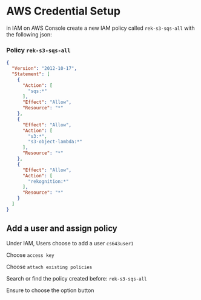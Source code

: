 # AWS Credential Setup

in IAM on AWS Console create a new IAM policy called `rek-s3-sqs-all` with the following json:

### Policy `rek-s3-sqs-all`
```json
{
  "Version": "2012-10-17",
  "Statement": [
    {
      "Action": [
        "sqs:*"
      ],
      "Effect": "Allow",
      "Resource": "*"
    },
    {
      "Effect": "Allow",
      "Action": [
        "s3:*",
        "s3-object-lambda:*"
      ],
      "Resource": "*"
    },
    {
      "Effect": "Allow",
      "Action": [
        "rekognition:*"
      ],
      "Resource": "*"
    }
  ]
}


```

## Add a user and assign policy

Under IAM, Users choose to add a user `cs643user1`

Choose `access key`

Choose `attach existing policies`

Search or find the policy created before: `rek-s3-sqs-all`

Ensure to choose the option button